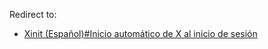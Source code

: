 Redirect to:

*   [Xinit (Español)#Inicio automático de X al inicio de sesión](/index.php/Xinit_(Espa%C3%B1ol)#Inicio_autom.C3.A1tico_de_X_al_inicio_de_sesi.C3.B3n "Xinit (Español)")